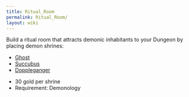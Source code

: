 ```yaml
---
title: Ritual_Room
permalink: Ritual_Room/
layout: wiki
---
```


Build a ritual room that attracts demonic inhabitants to your Dungeon by
placing demon shrines:

-   [Ghost](/keeperrl_wiki/Ghost "wikilink")
-   [Succubus](/keeperrl_wiki/Succubus "wikilink")
-   [Doppleganger](/keeperrl_wiki/Doppleganger "wikilink")

<!-- -->

-   30 gold per shrine
-   Requirement: Demonology

